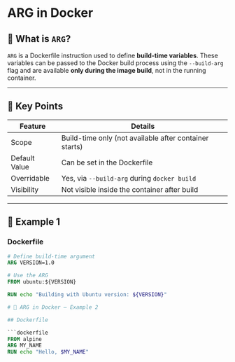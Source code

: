 # ARG in Docker

## 🔹 What is `ARG`?

`ARG` is a Dockerfile instruction used to define **build-time variables**. These variables can be passed to the Docker build process using the `--build-arg` flag and are available **only during the image build**, not in the running container.

---

## 🧠 Key Points

| Feature             | Details                                           |
|---------------------|---------------------------------------------------|
| Scope               | Build-time only (not available after container starts) |
| Default Value       | Can be set in the Dockerfile                     |
| Overridable         | Yes, via `--build-arg` during `docker build`     |
| Visibility          | Not visible inside the container after build     |

---

## 🧪 Example 1

### Dockerfile

```dockerfile
# Define build-time argument
ARG VERSION=1.0

# Use the ARG
FROM ubuntu:${VERSION}

RUN echo "Building with Ubuntu version: ${VERSION}"

# 🧪 ARG in Docker – Example 2

## Dockerfile

```dockerfile
FROM alpine
ARG MY_NAME
RUN echo "Hello, $MY_NAME"

